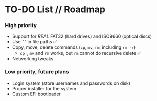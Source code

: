 ﻿# TO-DO List // Roadmap

### High priority
- Support for *REAL* FAT32 (hard drives) and ISO9660 (optical discs)
- Use *""* in file paths ✅
- Copy, move, delete commands (`cp`, `mv`, `rm`, including `rm -r`)
	- `cp˙`, `mv` and `rm` works, but `rm` cannot do recursive delete ✅
- Networking tweaks

### Low priority, future plans
- Login system (store usernames and passwords on disk)
- Proper installer for the system
- Custom EFI bootloader